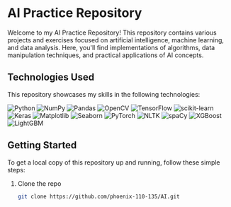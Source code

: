 # AI Practice Repository

Welcome to my AI Practice Repository! This repository contains various projects and exercises focused on artificial intelligence, machine learning, and data analysis. Here, you'll find implementations of algorithms, data manipulation techniques, and practical applications of AI concepts.


## Technologies Used
This repository showcases my skills in the following technologies:

![Python](https://img.shields.io/badge/Python-3776AB?style=flat&logo=python&logoColor=white)
![NumPy](https://img.shields.io/badge/Numpy-013243?style=flat&logo=numpy&logoColor=white)
![Pandas](https://img.shields.io/badge/Pandas-150458?style=flat&logo=pandas&logoColor=white)
![OpenCV](https://img.shields.io/badge/OpenCV-5C3EE8?style=flat&logo=opencv&logoColor=white)
![TensorFlow](https://img.shields.io/badge/TensorFlow-FF6F20?style=flat&logo=tensorflow&logoColor=white)
![scikit-learn](https://img.shields.io/badge/scikit--learn-F7931E?style=flat&logo=scikit-learn&logoColor=white)
![Keras](https://img.shields.io/badge/Keras-D00000?style=flat&logo=keras&logoColor=white)
![Matplotlib](https://img.shields.io/badge/Matplotlib-003B57?style=flat&logo=matplotlib&logoColor=white)
![Seaborn](https://img.shields.io/badge/Seaborn-FF7F0E?style=flat&logo=seaborn&logoColor=white)
![PyTorch](https://img.shields.io/badge/PyTorch-EE4C2C?style=flat&logo=pytorch&logoColor=white)
![NLTK](https://img.shields.io/badge/NLTK-5A9BD4?style=flat&logo=nltk&logoColor=white)
![spaCy](https://img.shields.io/badge/spaCy-2B5D34?style=flat&logo=spacy&logoColor=white)
![XGBoost](https://img.shields.io/badge/XGBoost-3C8D3F?style=flat&logo=xgboost&logoColor=white)
![LightGBM](https://img.shields.io/badge/LightGBM-FB5C5D?style=flat&logo=lightgbm&logoColor=white)

## Getting Started
To get a local copy of this repository up and running, follow these simple steps:

1. Clone the repo
   ```bash
   git clone https://github.com/phoenix-110-135/AI.git
